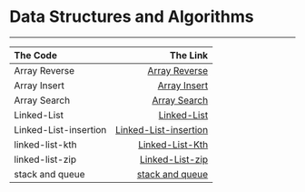 

# Data Structures and Algorithms

---







| The Code	     |                            The Link |
|:--------------|------------------------------------:|
| Array Reverse |   [Array Reverse](readme/README.md) |
| Array Insert  |  [ Array Insert](readme2/README.md) |
| Array Search  |  [Array Search ](readme3/README.md) |
| Linked-List  |  [ Linked-List ](readme04.md) |
| Linked-List-insertion  |  [ Linked-List-insertion ](Read05/README.md) |
| linked-list-kth |  [ Linked-List-Kth ](Read06/README.MD) |
| linked-list-zip |  [ Linked-List-zip ](Read07/README.MD) |
| stack and queue |  [ stack and queue ](Read08.MD) |


